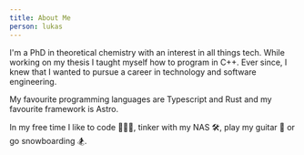 ```yaml
---
title: About Me
person: lukas
---
```


I'm a PhD in theoretical chemistry with an interest in all things tech. While working on my thesis I taught myself how
to program in C++. Ever since, I knew that I wanted to pursue a career in technology and software engineering.

My favourite programming languages are Typescript and Rust and my favourite framework is Astro.

In my free time I like to code 🧑🏻‍💻, tinker with my NAS 🛠️, play my guitar 🎸 or go snowboarding 🏂.

